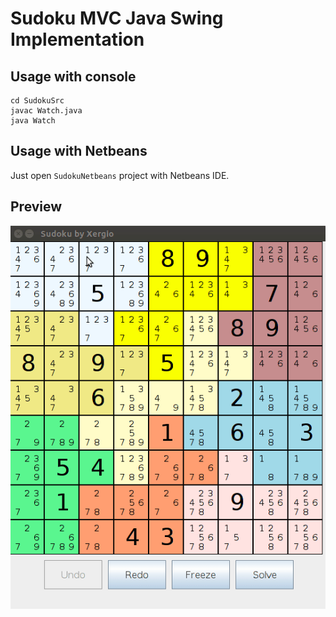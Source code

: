 # Sudoku MVC Java Swing Implementation

## Usage with console

```
cd SudokuSrc
javac Watch.java
java Watch
```

## Usage with Netbeans

Just open `SudokuNetbeans` project with Netbeans IDE.

## Preview

![Sudoku Demo](sudoku_demo.gif)
